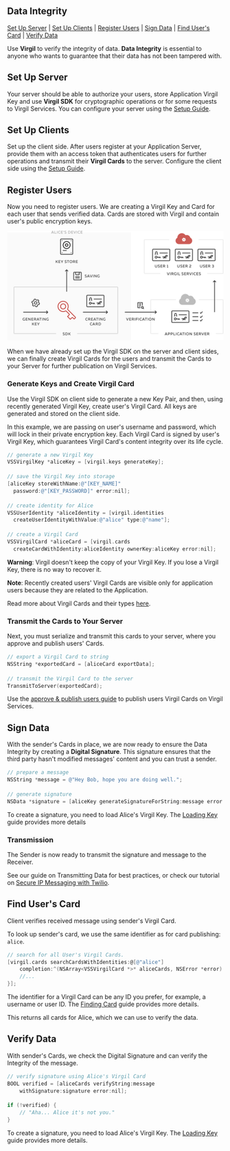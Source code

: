 ## Data Integrity

[Set Up Server](#head1) | [Set Up Clients](#head2) | [Register Users](#head3) | [Sign Data](#head4) | [Find User's Card](#head5) | [Verify Data](#head6)

Use **Virgil** to verify the integrity of data. **Data Integrity** is essential to anyone who wants to guarantee that their data has not been tampered with.


<!-- ![Virgil Signature Intro](/img/Signature_introduction.png "Data integrity") -->

## <a name="head1"></a> Set Up Server
Your server should be able to authorize your users, store Application Virgil Key and use **Virgil SDK** for cryptographic operations or for some requests to Virgil Services. You can configure your server using the [Setup Guide](/docs/objectivec/guides/configuration/server-configuration.md).


## <a name="head2"></a> Set Up Clients
Set up the client side. After users register at your Application Server, provide them with an access token that authenticates users for further operations and transmit their **Virgil Cards** to the server. Configure the client side using the [Setup Guide](/docs/objectivec/guides/configuration/client.md).


## <a name="head3"></a> Register Users
Now you need to register users. We are creating a Virgil Key and Card for each user that sends verified data.
Cards are stored with Virgil and contain user's public encryption keys.

![Virgil Card](/docs/objectivec/img/Card_introduct.png "Create Virgil Card")

When we have already set up the Virgil SDK on the server and client sides, we can finally create Virgil Cards for the users and transmit the Cards to your Server for further publication on Virgil Services.


### Generate Keys and Create Virgil Card
Use the Virgil SDK on client side to generate a new Key Pair, and then, using recently generated Virgil Key, create user's Virgil Card. All keys are generated and stored on the client side.

In this example, we are passing on user's username and password, which will lock in their private encryption key. Each Virgil Card is signed by user's Virgil Key, which guarantees Virgil Card's content integrity over its life cycle.

```objectivec
// generate a new Virgil Key
VSSVirgilKey *aliceKey = [virgil.keys generateKey];

// save the Virgil Key into storage
[aliceKey storeWithName:@"[KEY_NAME]"
  password:@"[KEY_PASSWORD]" error:nil];

// create identity for Alice
VSSUserIdentity *aliceIdentity = [virgil.identities
  createUserIdentityWithValue:@"alice" type:@"name"];

// create a Virgil Card
VSSVirgilCard *aliceCard = [virgil.cards
  createCardWithIdentity:aliceIdentity ownerKey:aliceKey error:nil];
```

**Warning**: Virgil doesn't keep the copy of your Virgil Key. If you lose a Virgil Key, there is no way to recover it.

**Note**: Recently created users' Virgil Cards are visible only for application users because they are related to the Application.

Read more about Virgil Cards and their types [here](/docs/objectivec/guides/virgil-card/creating-card.md).


### Transmit the Cards to Your Server

Next, you must serialize and transmit this cards to your server, where you approve and publish users' Cards.

```objectivec
// export a Virgil Card to string
NSString *exportedCard = [aliceCard exportData];

// transmit the Virgil Card to the server
TransmitToServer(exportedCard);
```

Use the [approve & publish users guide](/docs/objectivec/guides/configuration/server.md#-approve--publish-cards) to publish users Virgil Cards on Virgil Services.

## <a name="head4"></a> Sign Data

With the sender's Cards in place, we are now ready to ensure the Data Integrity by creating a **Digital Signature**. This signature ensures that the third party hasn't modified messages' content and you can trust a sender.

```objectivec
// prepare a message
NSString *message = @"Hey Bob, hope you are doing well.";

// generate signature
NSData *signature = [aliceKey generateSignatureForString:message error:nil];
```

To create a signature, you need to load Alice's Virgil Key. The [Loading Key](/docs/objectivec/guides/virgil-key/loading-key.md) guide provides more details

### Transmission

The Sender is now ready to transmit the signature and message to the Receiver.

See our guide on Transmitting Data for best practices, or check our tutorial on [Secure IP Messaging with Twilio](https://github.com/VirgilSecurity/virgil-demo-twilio).


## <a name="head5"></a> Find User's Card

Client verifies received message using sender's Virgil Card.

To look up sender's card, we use the same identifier as for card publishing: `alice`.

```objectivec
// search for all User's Virgil Cards.
[virgil.cards searchCardsWithIdentities:@[@"alice"]
	completion:^(NSArray<VSSVirgilCard *>* aliceCards, NSError *error) {
	//...
}];
```

The identifier for a Virgil Card can be any ID you prefer, for example, a username or user ID. The [Finding Card](/docs/objectivec/guides/virgil-card/finding-card.md) guide provides more details.

This returns all cards for Alice, which we can use to verify the data.


## <a name="head6"></a> Verify Data

With sender's Cards, we check the Digital Signature and can verify the Integrity of the message.

```objectivec
// verify signature using Alice's Virgil Card
BOOL verified = [aliceCards verifyString:message
	withSignature:signature error:nil];

if (!verified) {
	// "Aha... Alice it's not you."
}
```

To create a signature, you need to load Alice's Virgil Key. The [Loading Key](/docs/objectivec/guides/virgil-key/loading-key.md) guide provides more details.
